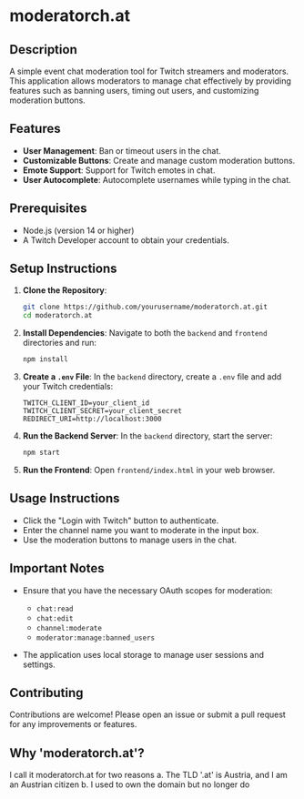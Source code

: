 # moderatorch.at

## Description
A simple event chat moderation tool for Twitch streamers and moderators. This application allows moderators to manage chat effectively by providing features such as banning users, timing out users, and customizing moderation buttons.

## Features
- **User Management**: Ban or timeout users in the chat.
- **Customizable Buttons**: Create and manage custom moderation buttons.
- **Emote Support**: Support for Twitch emotes in chat.
- **User Autocomplete**: Autocomplete usernames while typing in the chat.

## Prerequisites
- Node.js (version 14 or higher)
- A Twitch Developer account to obtain your credentials.

## Setup Instructions
1. **Clone the Repository**:
   ```bash
   git clone https://github.com/yourusername/moderatorch.at.git
   cd moderatorch.at
   ```

2. **Install Dependencies**:
   Navigate to both the `backend` and `frontend` directories and run:
   ```bash
   npm install
   ```

3. **Create a `.env` File**:
   In the `backend` directory, create a `.env` file and add your Twitch credentials:
   ```
   TWITCH_CLIENT_ID=your_client_id
   TWITCH_CLIENT_SECRET=your_client_secret
   REDIRECT_URI=http://localhost:3000
   ```

4. **Run the Backend Server**:
   In the `backend` directory, start the server:
   ```bash
   npm start
   ```

5. **Run the Frontend**:
   Open `frontend/index.html` in your web browser.

## Usage Instructions
- Click the "Login with Twitch" button to authenticate.
- Enter the channel name you want to moderate in the input box.
- Use the moderation buttons to manage users in the chat.

## Important Notes
- Ensure that you have the necessary OAuth scopes for moderation:
  - `chat:read`
  - `chat:edit`
  - `channel:moderate`
  - `moderator:manage:banned_users`

- The application uses local storage to manage user sessions and settings.

## Contributing
Contributions are welcome! Please open an issue or submit a pull request for any improvements or features.

## Why 'moderatorch.at'?
I call it moderatorch.at for two reasons
   a. The TLD '.at' is Austria, and I am an Austrian citizen
   b. I used to own the domain but no longer do
